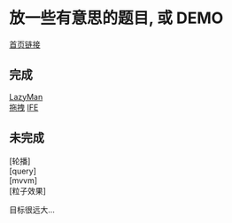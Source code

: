 # 放一些有意思的题目, 或 DEMO

[首页链接](https://xiaoyueguang.github.io/DEMO/)

## 完成
[LazyMan](https://xiaoyueguang.github.io/DEMO/lazyman)  
[拖拽](https://xiaoyueguang.github.io/DEMO/drag)
[IFE](https://xiaoyueguang.github.io/DEMO/IFE)

## 未完成
[轮播]  
[query]  
[mvvm]  
[粒子效果]


目标很远大...